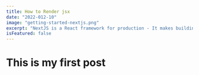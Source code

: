 ```yaml
---
title: How to Render jsx
date: "2022-012-10"
image: "getting-started-nextjs.png"
excerpt: "NextJS is a React framework for production - It makes building fullstack React apps and sites a breeze and ships with built-in SSR."
isFeatured: false
---
```


# This is my first post
